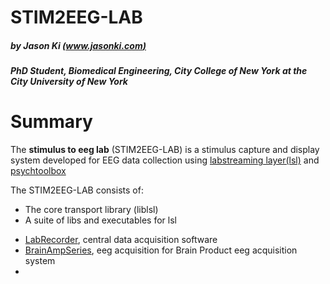 # STIM2EEG-LAB 
##### by Jason Ki [(www.jasonki.com)](https://www.jasonki.com) 
##### PhD Student, Biomedical Engineering, City College of New York at the City University of New York <h1>

# Summary
The **stimulus to eeg lab** (STIM2EEG-LAB) is a stimulus capture and display system developed for EEG data collection using [labstreaming layer(lsl)](https://github.com/sccn/labstreaminglayer) and [psychtoolbox](http://psychtoolbox.org/)

The STIM2EEG-LAB consists of:
  * The core transport library (liblsl)
  * A suite of libs and executables for lsl 
  - [LabRecorder](https://github.com/sccn/labstreaminglayer/wiki/LabRecorder.wiki), central data acquisition software
  - [BrainAmpSeries](https://github.com/sccn/labstreaminglayer/wiki/BrainAmpSeries.wiki), eeg acquisition for Brain Product eeg acquisition system
  - 
